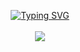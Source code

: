 <p align="center">
<a href="https://github.com/ChoiHyunJae">
    <img src="https://readme-typing-svg.demolab.com?font=Georgia&size=18&duration=2000&pause=100&multiline=true&width=500&height=80&lines=HyunJae+Choi;Researcher+%7C+PhD+Student+%7C+Software+Engineer;AI+%7C+Computer+Vision+%7C+Bots" alt="Typing SVG" />
</a>
<br/>

<br/> 


<a href="https://github.com/ChoiHyunJae">
    <img src="https://github-stats-alpha.vercel.app/api?username=ChoiHyunJae&cc=22272e&tc=37BCF6&ic=fff&bc=0000">
</a>
<!--
**ChoiHyunJae/ChoiHyunJae** is a ✨ _special_ ✨ repository because its `README.md` (this file) appears on your GitHub profile.

Here are some ideas to get you started:

- 🔭 I’m currently working on ...
- 🌱 I’m currently learning ...
- 👯 I’m looking to collaborate on ...
- 🤔 I’m looking for help with ...
- 💬 Ask me about ...
- 📫 How to reach me: ...
- 😄 Pronouns: ...
- ⚡ Fun fact: ...
-->
